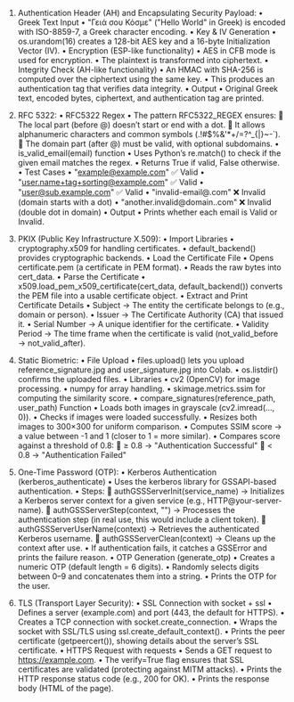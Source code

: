 1.	Authentication Header (AH) and Encapsulating Security Payload:
•	Greek Text Input
•	"Γειά σου Κόσμε" ("Hello World" in Greek) is encoded with ISO-8859-7, a Greek character encoding.
•	Key & IV Generation
•	os.urandom(16) creates a 128-bit AES key and a 16-byte Initialization Vector (IV).
•	Encryption (ESP-like functionality)
•	AES in CFB mode is used for encryption.
•	The plaintext is transformed into ciphertext.
•	Integrity Check (AH-like functionality)
•	An HMAC with SHA-256 is computed over the ciphertext using the same key.
•	This produces an authentication tag that verifies data integrity.
•	Output
•	Original Greek text, encoded bytes, ciphertext, and authentication tag are printed.

2.	RFC 5322:
•	RFC5322 Regex
•	The pattern RFC5322_REGEX ensures:
	The local part (before @) doesn’t start or end with a dot.
	It allows alphanumeric characters and common symbols (.!#$%&'*+/=?^_{|}~-`).
	The domain part (after @) must be valid, with optional subdomains.
•	is_valid_email(email) function
•	Uses Python’s re.match() to check if the given email matches the regex.
•	Returns True if valid, False otherwise.
•	Test Cases
•	"example@example.com" ✅ Valid
•	"user.name+tag+sorting@example.com" ✅ Valid
•	"user@sub.example.com" ✅ Valid
•	"invalid-email@.com" ❌ Invalid (domain starts with a dot)
•	"another.invalid@domain..com" ❌ Invalid (double dot in domain)
•	Output
•	Prints whether each email is Valid or Invalid.

3. PKIX (Public Key Infrastructure X.509):
•	Import Libraries
•	cryptography.x509 for handling certificates.
•	default_backend() provides cryptographic backends.
•	Load the Certificate File
•	Opens certificate.pem (a certificate in PEM format).
•	Reads the raw bytes into cert_data.
•	Parse the Certificate
•	x509.load_pem_x509_certificate(cert_data, default_backend()) converts the PEM file into a usable certificate object.
•	Extract and Print Certificate Details
•	Subject → The entity the certificate belongs to (e.g., domain or person).
•	Issuer → The Certificate Authority (CA) that issued it.
•	Serial Number → A unique identifier for the certificate.
•	Validity Period → The time frame when the certificate is valid (not_valid_before → not_valid_after).



4.	Static Biometric:
•	File Upload
•	files.upload() lets you upload reference_signature.jpg and user_signature.jpg into Colab.
•	os.listdir() confirms the uploaded files.
•	Libraries
•	cv2 (OpenCV) for image processing.
•	numpy for array handling.
•	skimage.metrics.ssim for computing the similarity score.
•	compare_signatures(reference_path, user_path) Function
•	Loads both images in grayscale (cv2.imread(..., 0)).
•	Checks if images were loaded successfully.
•	Resizes both images to 300×300 for uniform comparison.
•	Computes SSIM score → a value between -1 and 1 (closer to 1 = more similar).
•	Compares score against a threshold of 0.8:
	≥ 0.8 → "Authentication Successful"
	< 0.8 → "Authentication Failed"

5.	One-Time Password (OTP):
   •	Kerberos Authentication (kerberos_authenticate)
•	Uses the kerberos library for GSSAPI-based authentication.
•	Steps:
	authGSSServerInit(service_name) → Initializes a Kerberos server context for a given service (e.g., HTTP@your-server-name).
	authGSSServerStep(context, "") → Processes the authentication step (in real use, this would include a client token).
	authGSSServerUserName(context) → Retrieves the authenticated Kerberos username.
	authGSSServerClean(context) → Cleans up the context after use.
•	If authentication fails, it catches a GSSError and prints the failure reason.
•	OTP Generation (generate_otp)
•	Creates a numeric OTP (default length = 6 digits).
•	Randomly selects digits between 0–9 and concatenates them into a string.
•	Prints the OTP for the user.


6.	TLS (Transport Layer Security):
•	SSL Connection with socket + ssl
•	Defines a server (example.com) and port (443, the default for HTTPS).
•	Creates a TCP connection with socket.create_connection.
•	Wraps the socket with SSL/TLS using ssl.create_default_context().
•	Prints the peer certificate (getpeercert()), showing details about the server’s SSL certificate.
•	HTTPS Request with requests
•	Sends a GET request to https://example.com.
•	The verify=True flag ensures that SSL certificates are validated (protecting against MITM attacks).
•	Prints the HTTP response status code (e.g., 200 for OK).
•	Prints the response body (HTML of the page).


